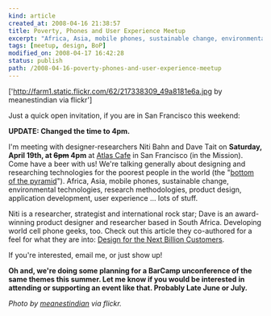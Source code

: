 ```yaml
--- 
kind: article
created_at: 2008-04-16 21:38:57
title: Poverty, Phones and User Experience Meetup
excerpt: "Africa, Asia, mobile phones, sustainable change, environmental technologies, research methodologies, product design, application development, user experience ... lots of stuff."
tags: [meetup, design, BoP]
modified_on: 2008-04-17 16:42:28
status: publish 
path: /2008-04-16-poverty-phones-and-user-experience-meetup
---
```


['http://farm1.static.flickr.com/62/217338309_49a8181e6a.jpg by meanestindian via flickr']

Just a quick open invitation, if you are in San Francisco this weekend: 

<strong>UPDATE: Changed the time to 4pm. </strong>

I'm meeting with designer-researchers Niti Bahn and Dave Tait on <strong>Saturday, April 19th, at <strike>6pm</strike> 4pm</strong> at <a href="http://www.atlascafe.net">Atlas Cafe</a> in San Francisco (in the Mission). Come have a beer with us! We're talking generally about designing and researching technologies for the poorest people in the world (the "<a href="http://en.wikipedia.org/wiki/Bottom_of_the_Pyramid">bottom of the pyramid</a>"). Africa, Asia, mobile phones, sustainable change, environmental technologies, research methodologies, product design, application development, user experience ... lots of stuff. 

Niti is a researcher, strategist and international rock star; Dave is an award-winning product designer and researcher based in South Africa. Developing world cell phone geeks, too. Check out this article they co-authored for a feel for what they are into: <a href="http://www.core77.com/blog/featured_items/design_for_the_next_billion_customers_by_niti_bhan_and_dave_tait_9368.asp">Design for the Next Billion Customers</a>. 

If you're interested, email me, or just show up!

<strong>Oh and, we're doing some planning for a BarCamp unconference of the same themes this summer. Let me know if you would be interested in attending or supporting an event like that. Probably Late June or July.</strong> 

<em>Photo by <a href="http://www.flickr.com/photos/meanestindian/">meanestindian</a> via flickr. </em>